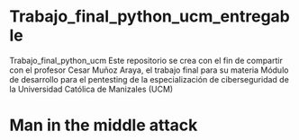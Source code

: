 # Trabajo_final_python_ucm_entregable
Trabajo_final_python_ucm Este repositorio se crea con el fin de compartir con el profesor Cesar Muñoz Araya, el trabajo final para su materia Módulo de desarrollo para el pentesting de la especialización de ciberseguridad de la Universidad Católica de Manizales (UCM)  
# Man in the middle attack
